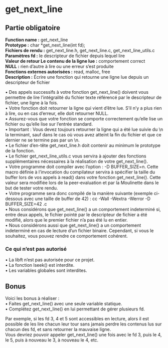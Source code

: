 # get_next_line

## Partie obligatoire
**Function name :** get_next_line  
**Prototype :** char *get_next_line(int fd);  
**Fichiers de rendu :** get_next_line.h, get_next_line.c, get_next_line_utils.c  
**Paramètres fd :** le descripteur de fichier depuis lequel lire  
**Valeur de retour Le contenu de la ligne lue :** comportement correct  
**NULL :** rien d’autre à lire ou une erreur s’est produite  
**Fonctions externes autorisées :** read, malloc, free  
**Description :** Écrire une fonction qui retourne une ligne lue depuis un descripteur de fichier  

•  Des appels successifs à votre fonction get_next_line() doivent vous permettre de lire l’intégralité du fichier texte référencé par le descripteur de fichier, une ligne à la fois.  
•  Votre fonction doit retourner la ligne qui vient d’être lue. S’il n’y a plus rien à lire, ou en cas d’erreur, elle doit retourner NULL.  
•  Assurez-vous que votre fonction se comporte correctement qu’elle lise un fichier ou qu’elle lise sur l’entrée standard.  
•  Important : Vous devez toujours retourner la ligne qui a été lue suivie du \n la terminant, sauf dans le cas où vous avez atteint la fin du fichier et que ce dernier ne se termine pas par un \n.  
•  Le fichier d’en-tête get_next_line.h doit contenir au minimum le prototype de la fonction.  
•  Le fichier get_next_line_utils.c vous servira à ajouter des fonctions supplémentaires nécessaires à la réalisation de votre get_next_line().  
•  Votre programme doit compiler avec l’option : -D BUFFER_SIZE=n. Cette macro définie à l’invocation du compilateur servira à spécifier la taille du buffer lors de vos appels à read() dans votre fonction get_next_line(). Cette valeur sera modifiée lors de la peer-evaluation et par la Moulinette dans le but de tester votre rendu.  
•  Votre programme sera donc compilé de la manière suivante (exemple ci-dessous avec une taille de buffer de 42) : cc -Wall -Wextra -Werror -D BUFFER_SIZE=42 <files>.c  
•  Nous considérons que get_next_line() a un comportement indeterminé si, entre deux appels, le fichier pointé par le descripteur de fichier a été modifié, alors que le premier fichier n’a pas été lu en entier.  
•  Nous considérons aussi que get_next_line() a un comportement indeterminé en cas de lecture d’un fichier binaire. Cependant, si vous le souhaitez, vous pouvez rendre ce comportement cohérent.  

### Ce qui n’est pas autorisé
•  La libft n’est pas autorisée pour ce projet.  
•  La fonction lseek() est interdite.  
•  Les variables globales sont interdites.  

## Bonus

Voici les bonus à réaliser :  
•  Faites get_next_line() avec une seule variable statique.  
•  Complétez get_next_line() en lui permettant de gérer plusieurs fd.  
  
Par exemple, si les fd 3, 4 et 5 sont accessibles en lecture, alors il est possible de les lire chacun leur tour sans jamais perdre les contenus lus sur chacun des fd, et sans retourner la mauvaise ligne.  
Vous devriez pouvoir appeler get_next_line() une fois avec le fd 3, puis le 4, le 5, puis à nouveau le 3, à nouveau le 4, etc.
